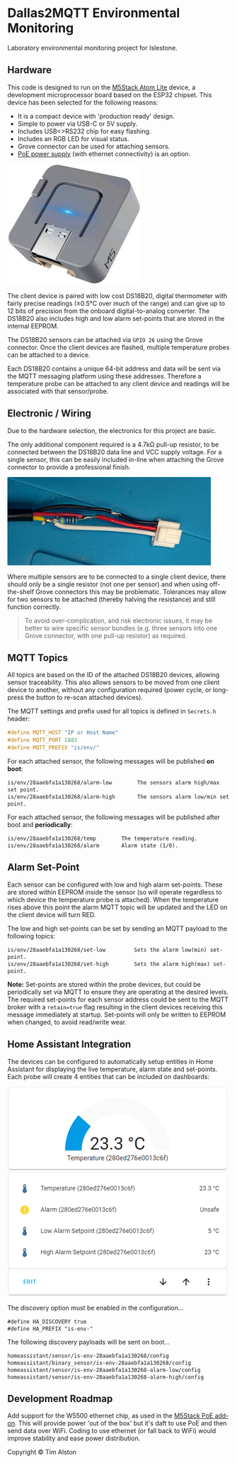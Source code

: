 # Dallas2MQTT Environmental Monitoring

Laboratory environmental monitoring project for Islestone.

## Hardware
This code is designed to run on the [M5Stack Atom Lite](https://shop.m5stack.com/collections/atom-series/products/atom-lite-esp32-development-kit) device, a development microprocessor board based on the ESP32 chipset. This device has been selected for the following reasons:

- It is a compact device with 'production ready' design.
- Simple to power via USB-C or 5V supply.
- Includes USB<>RS232 chip for easy flashing.
- Includes an RGB LED for visual status.
- Grove connector can be used for attaching sensors.
- [PoE power supply](https://shop.m5stack.com/products/atom-poe-kit-with-w5500-hy601742e) (with ethernet connectivity) is an option.

![M5Stack Atom Lite](/images/m5stack-atom-lite.png)

The client device is paired with low cost DS18B20, digital thermometer with fairly precise readings (±0.5°C over much of the range) and can give up to 12 bits of precision from the onboard digital-to-analog converter. The DS18B20 also includes high and low alarm set-points that are stored in the internal EEPROM.

The DS18B20 sensors can be attached via `GPIO 26` using the Grove connector. Once the client devices are flashed, multiple temperature probes can be attached to a device.

Each DS18B20 contains a unique 64-bit address and data will be sent via the MQTT messaging platform using these addresses. Therefore a temperature probe can be attached to any client device and readings will be associated with that sensor/probe.


## Electronic / Wiring

Due to the hardware selection, the electronics for this project are basic.

The only additional component required is a 4.7kΩ pull-up resistor, to be connected between the DS18B20 data line and VCC supply voltage. For a single sensor, this can be easily included in-line when attaching the Grove connector to provide a professional finish.

![Grove connector with 4.7k pull-up resistor.](/images/grove-pull-up.jpg)

Where multiple sensors are to be connected to a single client device, there should only be a single resistor (not one per sensor) and when using off-the-shelf Grove connectors this may be problematic. Tolerances may allow for two sensors to be attached (thereby halving the resistance) and still function correctly.

> To avoid over-complication, and risk electronic issues, it may be better to wire specific sensor bundles (e.g. three sensors into one Grove connector, with one pull-up resistor) as required.


## MQTT Topics

All topics are based on the ID of the attached DS18B20 devices, allowing sensor traceability. This also allows sensors to be moved from one client device to another, without any configuration required (power cycle, or long-press the button to re-scan attached devices).

The MQTT settings and prefix used for all topics is defined in ```Secrets.h``` header:

```c
#define MQTT_HOST "IP or Host Name"
#define MQTT_PORT 1883
#define MQTT_PREFIX "is/env/"
```
For each attached sensor, the following messages will be published **on boot**:

```
is/env/28aaebfa1a130268/alarm-low        The sensors alarm high/max set point.
is/env/28aaebfa1a130268/alarm-high       The sensors alarm low/min set point.
```

For each attached sensor, the following messages will be published after boot and **periodically**:

```
is/env/28aaebfa1a130268/temp        The temperature reading.
is/env/28aaebfa1a130268/alarm       Alarm state (1/0).
```

## Alarm Set-Point
Each sensor can be configured with low and high alarm set-points. These are stored within EEPROM inside the sensor (so will operate regardless to which device the temperature probe is attached). When the temperature rises above this point the alarm MQTT topic will be updated and the LED on the client device will turn RED.

The low and high set-points can be set by sending an MQTT payload to the following topics:

```
is/env/28aaebfa1a130268/set-low         Sets the alarm low(min) set-point.
is/env/28aaebfa1a130268/set-high        Sets the alarm high(max) set-point.
```
**Note:** Set-points are stored within the probe devices, but could be periodically set via MQTT to ensure they are operating at the desired levels. The required set-points for each sensor address could be sent to the MQTT broker with a `retain=true` flag resulting in the client devices receiving this message immediately at startup. Set-points will only be written to EEPROM when changed, to avoid read/write wear.

## Home Assistant Integration

The devices can be configured to automatically setup entities in Home Assistant for displaying the live temperature, alarm state and set-points. Each probe will create 4 entities that can be included on dashboards:

![Home Assistant discovery entities.](/images/homeassistant.png)

The discovery option must be enabled in the configuration...
```
#define HA_DISCOVERY true
#define HA_PREFIX "is-env-"
```

The following discovery payloads will be sent on boot...
```
homeassistant/sensor/is-env-28aaebfa1a130268/config
homeassistant/binary_sensor/is-env-28aaebfa1a130268/config
homeassistant/sensor/is-env-28aaebfa1a130268-alarm-low/config
homeassistant/sensor/is-env-28aaebfa1a130268-alarm-high/config
```

## Development Roadmap

Add support for the W5500 ethernet chip, as used in the [M5Stack PoE add-on](https://shop.m5stack.com/products/atom-poe-kit-with-w5500-hy601742e). This will provide power 'out of the box' but it's daft to use PoE and then send data over WiFi. Coding to use ethernet (or fall back to WiFi) would improve stability and ease power distribution.

Copyright © Tim Alston